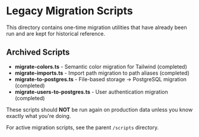 # Legacy Migration Scripts

This directory contains one-time migration utilities that have already been run and are kept for historical reference.

## Archived Scripts

- **migrate-colors.ts** - Semantic color migration for Tailwind (completed)
- **migrate-imports.ts** - Import path migration to path aliases (completed)
- **migrate-to-postgres.ts** - File-based storage → PostgreSQL migration (completed)
- **migrate-users-to-postgres.ts** - User authentication migration (completed)

These scripts should **NOT** be run again on production data unless you know exactly what you're doing.

For active migration scripts, see the parent `/scripts` directory.
